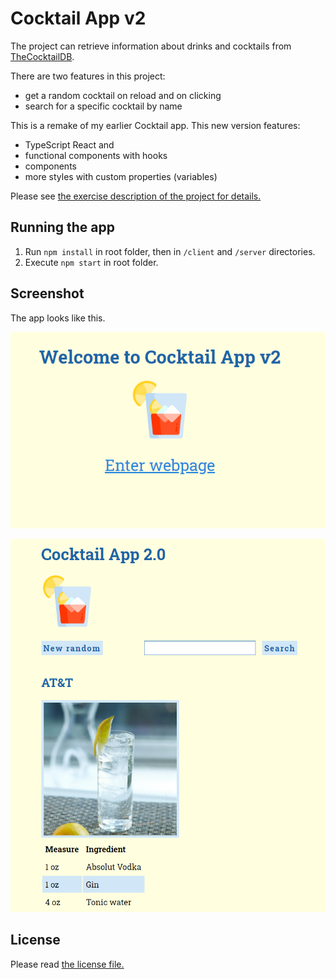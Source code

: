 # Cocktail App v2

The project can retrieve information about drinks and cocktails from [TheCocktailDB](https://www.thecocktaildb.com/).

There are two features in this project:

- get a random cocktail on reload and on clicking
- search for a specific cocktail by name

This is a remake of my earlier Cocktail app. This new version features:

* TypeScript React and
* functional components with hooks
* components
* more styles with custom properties (variables)

Please see [the exercise description of the project for details.](EXERCISE.md)

## Running the app

1. Run `npm install` in root folder, then in `/client` and `/server` directories.
2. Execute `npm start` in root folder.

## Screenshot

The app looks like this.

![Intro page](doc_img/intro.png "Intro page")

![Cocktail screen](doc_img/cocktail-page.png "Cocktail screen")

## License

Please read [the license file.](LICENSE)